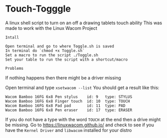 # Touch-Togggle
A linux shell script to turn on an off a drawing tablets touch ability 
This was made to work with the Linux Wacom Project

`Intall`
```Download the Toggle.sh file
Open terminal and go to where Toggle.sh is saved
In terminal do `chmod +x Toggle.sh`
Set a macro to run the script ./Toggle.sh
Set your table to run the script with a shortcut/macro
```

`Problems`

If nothing happens then there might be a driver missing

Open terminal and type `xsetwacom --list`
You should get a result like this:
```
Wacom Bamboo 16FG 6x8 Pen stylus	id: 9	type: STYLUS    
Wacom Bamboo 16FG 6x8 Finger touch	id: 10	type: TOUCH     
Wacom Bamboo 16FG 6x8 Pad pad   	id: 11	type: PAD       
Wacom Bamboo 16FG 6x8 Pen eraser	id: 17	type: ERASER
```

If you do not have a type with the word `TOUCH` at the end then a drive might be missing.
Go to https://linuxwacom.github.io/ and check to see if you have the `Kernel Driver` and `libwacom` installed for your distro

